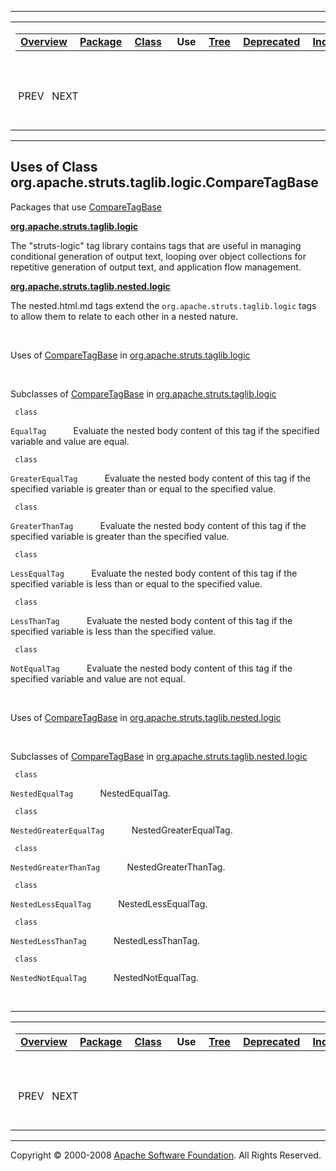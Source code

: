 ------------------------------------------------------------------------

<span id="navbar_top"></span> [](#skip-navbar_top "Skip navigation links")

<table>
<colgroup>
<col width="50%" />
<col width="50%" />
</colgroup>
<tbody>
<tr class="odd">
<td align="left"><span id="navbar_top_firstrow"></span>
<table>
<tbody>
<tr class="odd">
<td align="left"><a href="../../../../../../overview-summary.html.md"><strong>Overview</strong></a> </td>
<td align="left"><a href="../package-summary.html.md"><strong>Package</strong></a> </td>
<td align="left"><a href="../../../../../../org/apache/struts/taglib/logic/CompareTagBase.html.md" title="class in org.apache.struts.taglib.logic"><strong>Class</strong></a> </td>
<td align="left"> <strong>Use</strong> </td>
<td align="left"><a href="../package-tree.html.md"><strong>Tree</strong></a> </td>
<td align="left"><a href="../../../../../../deprecated-list.html.md"><strong>Deprecated</strong></a> </td>
<td align="left"><a href="../../../../../../index-all.html.md"><strong>Index</strong></a> </td>
<td align="left"><a href="../../../../../../help-doc.html.md"><strong>Help</strong></a> </td>
</tr>
</tbody>
</table></td>
<td align="left"></td>
</tr>
<tr class="even">
<td align="left"> PREV   NEXT</td>
<td align="left"><a href="../../../../../../index.html.md?org/apache/struts/taglib/logic//class-useCompareTagBase.html"><strong>FRAMES</strong></a>    <a href="CompareTagBase.html"><strong>NO FRAMES</strong></a>    
<a href="../../../../../../allclasses-noframe.html.md"><strong>All Classes</strong></a></td>
</tr>
</tbody>
</table>

<span id="skip-navbar_top"></span>

------------------------------------------------------------------------

**Uses of Class
 org.apache.struts.taglib.logic.CompareTagBase**
------------------------------------------------

Packages that use [CompareTagBase](../../../../../../org/apache/struts/taglib/logic/CompareTagBase.html.md "class in org.apache.struts.taglib.logic")

[**org.apache.struts.taglib.logic**](#org.apache.struts.taglib.logic)

The "struts-logic" tag library contains tags that are useful in managing conditional generation of output text, looping over object collections for repetitive generation of output text, and application flow management. 

[**org.apache.struts.taglib.nested.logic**](#org.apache.struts.taglib.nested.logic)

The nested.html.md tags extend the `org.apache.struts.taglib.logic` tags to allow them to relate to each other in a nested nature. 

 

<span id="org.apache.struts.taglib.logic"></span>

Uses of [CompareTagBase](../../../../../../org/apache/struts/taglib/logic/CompareTagBase.html.md "class in org.apache.struts.taglib.logic") in [org.apache.struts.taglib.logic](../../../../../../org/apache/struts/taglib/logic/package-summary.html)

 

Subclasses of [CompareTagBase](../../../../../../org/apache/struts/taglib/logic/CompareTagBase.html.md "class in org.apache.struts.taglib.logic") in [org.apache.struts.taglib.logic](../../../../../../org/apache/struts/taglib/logic/package-summary.html)

` class`

`EqualTag`
           Evaluate the nested body content of this tag if the specified variable and value are equal.

` class`

`GreaterEqualTag`
           Evaluate the nested body content of this tag if the specified variable is greater than or equal to the specified value.

` class`

`GreaterThanTag`
           Evaluate the nested body content of this tag if the specified variable is greater than the specified value.

` class`

`LessEqualTag`
           Evaluate the nested body content of this tag if the specified variable is less than or equal to the specified value.

` class`

`LessThanTag`
           Evaluate the nested body content of this tag if the specified variable is less than the specified value.

` class`

`NotEqualTag`
           Evaluate the nested body content of this tag if the specified variable and value are not equal.

 

<span id="org.apache.struts.taglib.nested.logic"></span>

Uses of [CompareTagBase](../../../../../../org/apache/struts/taglib/logic/CompareTagBase.html.md "class in org.apache.struts.taglib.logic") in [org.apache.struts.taglib.nested.logic](../../../../../../org/apache/struts/taglib/nested/logic/package-summary.html)

 

Subclasses of [CompareTagBase](../../../../../../org/apache/struts/taglib/logic/CompareTagBase.html.md "class in org.apache.struts.taglib.logic") in [org.apache.struts.taglib.nested.logic](../../../../../../org/apache/struts/taglib/nested/logic/package-summary.html)

` class`

`NestedEqualTag`
           NestedEqualTag.

` class`

`NestedGreaterEqualTag`
           NestedGreaterEqualTag.

` class`

`NestedGreaterThanTag`
           NestedGreaterThanTag.

` class`

`NestedLessEqualTag`
           NestedLessEqualTag.

` class`

`NestedLessThanTag`
           NestedLessThanTag.

` class`

`NestedNotEqualTag`
           NestedNotEqualTag.

 

------------------------------------------------------------------------

<span id="navbar_bottom"></span> [](#skip-navbar_bottom "Skip navigation links")

<table>
<colgroup>
<col width="50%" />
<col width="50%" />
</colgroup>
<tbody>
<tr class="odd">
<td align="left"><span id="navbar_bottom_firstrow"></span>
<table>
<tbody>
<tr class="odd">
<td align="left"><a href="../../../../../../overview-summary.html.md"><strong>Overview</strong></a> </td>
<td align="left"><a href="../package-summary.html.md"><strong>Package</strong></a> </td>
<td align="left"><a href="../../../../../../org/apache/struts/taglib/logic/CompareTagBase.html.md" title="class in org.apache.struts.taglib.logic"><strong>Class</strong></a> </td>
<td align="left"> <strong>Use</strong> </td>
<td align="left"><a href="../package-tree.html.md"><strong>Tree</strong></a> </td>
<td align="left"><a href="../../../../../../deprecated-list.html.md"><strong>Deprecated</strong></a> </td>
<td align="left"><a href="../../../../../../index-all.html.md"><strong>Index</strong></a> </td>
<td align="left"><a href="../../../../../../help-doc.html.md"><strong>Help</strong></a> </td>
</tr>
</tbody>
</table></td>
<td align="left"></td>
</tr>
<tr class="even">
<td align="left"> PREV   NEXT</td>
<td align="left"><a href="../../../../../../index.html.md?org/apache/struts/taglib/logic//class-useCompareTagBase.html"><strong>FRAMES</strong></a>    <a href="CompareTagBase.html"><strong>NO FRAMES</strong></a>    
<a href="../../../../../../allclasses-noframe.html.md"><strong>All Classes</strong></a></td>
</tr>
</tbody>
</table>

<span id="skip-navbar_bottom"></span>

------------------------------------------------------------------------

Copyright © 2000-2008 [Apache Software Foundation](http://www.apache.org/). All Rights Reserved.
